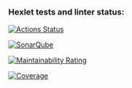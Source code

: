 ### Hexlet tests and linter status:
[![Actions Status](https://github.com/YaroslavBorshevsky812/java-project-72/actions/workflows/hexlet-check.yml/badge.svg)](https://github.com/YaroslavBorshevsky812/java-project-72/actions)

[![SonarQube](https://github.com/YaroslavBorshevsky812/java-project-72/actions/workflows/build.yml/badge.svg)](https://github.com/YaroslavBorshevsky812/java-project-72/actions/workflows/build.yml)

[![Maintainability Rating](https://sonarcloud.io/api/project_badges/measure?project=YaroslavBorshevsky812_java-project-72&metric=sqale_rating)](https://sonarcloud.io/summary/new_code?id=YaroslavBorshevsky812_java-project-72)

[![Coverage](https://sonarcloud.io/api/project_badges/measure?project=YaroslavBorshevsky812_java-project-72&metric=coverage)](https://sonarcloud.io/summary/new_code?id=YaroslavBorshevsky812_java-project-72)
